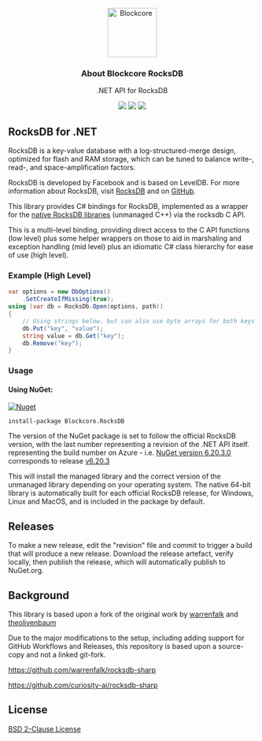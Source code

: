 
<p align="center">
  <p align="center">
    <img src="https://user-images.githubusercontent.com/5221349/72841405-93c2ce80-3c96-11ea-844b-3e1ff782b1ae.png" height="100" alt="Blockcore" />
  </p>
  <h3 align="center">
    About Blockcore RocksDB
  </h3>
  <p align="center">
    .NET API for RocksDB
  </p>
  <p align="center">
      <a href="https://github.com/block-core/blockcore-rocksdb/actions/workflows/build.yaml"><img src="https://github.com/block-core/blockcore-rocksdb/actions/workflows/build.yaml/badge.svg" /></a>
      <a href="https://github.com/block-core/blockcore-rocksdb/actions/workflows/release.yaml"><img src="https://github.com/block-core/blockcore-rocksdb/actions/workflows/release.yaml/badge.svg" /></a>
    <a href="https://www.nuget.org/packages/Blockcore.RocksDB/"><img src="https://img.shields.io/nuget/v/Blockcore.RocksDB.svg?maxAge=0&colorB=brightgreen" /></a>
  </p>
</p>

RocksDB for .NET
----------------------------

RocksDB is a key-value database with a log-structured-merge design, optimized for flash and RAM storage,
which can be tuned to balance write-, read-, and space-amplification factors.

RocksDB is developed by Facebook and is based on LevelDB.
For more information about RocksDB, visit [RocksDB](http://rocksdb.org/) and on [GitHub](https://github.com/facebook/rocksdb).

This library provides C# bindings for RocksDB, implemented as a wrapper for the [native RocksDB libraries](https://github.com/block-core/blockcore-rocksdb-native) (unmanaged C++) via the rocksdb C API.

This is a multi-level binding, 
providing direct access to the C API functions (low level) 
plus some helper wrappers on those to aid in marshaling and exception handling (mid level) 
plus an idiomatic C# class hierarchy for ease of use (high level).

### Example (High Level)

```csharp
var options = new DbOptions()
    .SetCreateIfMissing(true);
using (var db = RocksDb.Open(options, path))
{
    // Using strings below, but can also use byte arrays for both keys and values
    db.Put("key", "value");
    string value = db.Get("key");
    db.Remove("key");
}
```
### Usage

#### Using NuGet:

[![Nuget](https://img.shields.io/nuget/v/Blockcore.RocksDB.svg?maxAge=0&colorB=brightgreen)](https://www.nuget.org/packages/Blockcore.RocksDB/) 

```
install-package Blockcore.RocksDB
```

The version of the NuGet package is set to follow the official RocksDB version, with the last number representing a revision of the .NET API itself. representing the build number on Azure - i.e. [NuGet version 6.20.3.0](https://www.nuget.org/packages/Blockcore.RocksDB/6.20.3.0) corresponds to release [v6.20.3](https://github.com/facebook/rocksdb/releases/tag/v6.20.3)

This will install the managed library and the correct version of the unmanaged library depending on your operating system. The native 64-bit library is automatically built for each official RocksDB release, for Windows, Linux and MacOS, and is included in the package by default.

## Releases

To make a new release, edit the "revision" file and commit to trigger a build that will produce a new release. Download the release artefact, verify locally, then publish the release, which will automatically publish to NuGet.org.

## Background

This library is based upon a fork of the original work by [warrenfalk](https://github.com/warrenfalk) and [theolivenbaum](https://github.com/theolivenbaum)

Due to the major modifications to the setup, including adding support for GitHub Workflows and Releases, this repository is based upon a source-copy and not a linked git-fork.

https://github.com/warrenfalk/rocksdb-sharp

https://github.com/curiosity-ai/rocksdb-sharp

## License

[BSD 2-Clause License](LICENSE)